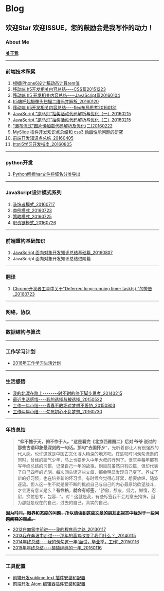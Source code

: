 # Blog

## **欢迎Star 欢迎ISSUE，您的鼓励会是我写作的动力！**

### **About Me**

**[关于我](https://github.com/zhiqiang21/blog/issues/14)**

--------------------------------------------------------------------------------

### **前端技术积累**

1. [根据iPhone6设计稿动态计算rem值](https://github.com/zhiqiang21/blog/issues/1)
2. [移动端 h5开发相关内容总结----CSS篇20151223](https://github.com/zhiqiang21/blog/issues/2)
3. [移动端 h5 开发相关内容总结----JavaScript篇20160104](https://github.com/zhiqiang21/blog/issues/3)
4. [h5端呼起摄像头扫描二维码并解析_20160120](https://github.com/zhiqiang21/blog/issues/4)
5. [移动端 h5开发相关内容总结----flex布局思考20160131](https://github.com/zhiqiang21/blog/issues/5)
6. [JavaScript "跑马灯"抽奖活动代码解析与优化（一）20160215](https://github.com/zhiqiang21/blog/issues/6)
7. [JavaScript "跑马灯"抽奖活动代码解析与优化（二）20160215](https://github.com/zhiqiang21/blog/issues/7)
8. ["瀑布流式"图片懒加载代码解析及优化(二)20160222](https://github.com/zhiqiang21/blog/issues/11)
9. [MySlide 插件开发知识点总结和 css3 动画性能问题的研究](https://github.com/zhiqiang21/blog/issues/12)
10. [前端开发知识点总结_20160405](https://github.com/zhiqiang21/blog/issues/13)
11. [html5学习开发指南_20160805](https://github.com/zhiqiang21/blog/issues/24)

--------------------------------------------------------------------------------

### **python开发**

1. [Python解析har文件将域名分类导出](https://github.com/zhiqiang21/blog/issues/16)

--------------------------------------------------------------------------------

### **JavaScript设计模式系列**

1. [装饰者模式_20160717](https://github.com/zhiqiang21/blog/issues/17)
2. [单例模式_20160723](https://github.com/zhiqiang21/blog/issues/18)
3. [策略模式_20160725](https://github.com/zhiqiang21/blog/issues/20)
4. [职责链模式_20160726](https://github.com/zhiqiang21/blog/issues/21)

--------------------------------------------------------------------------------

### **前端重构基础知识**

1. [JavaScript 面向对象开发知识总结基础篇_20160807](https://github.com/zhiqiang21/blog/issues/25)
2. JavaScript 面向对象开发知识总结进阶篇

--------------------------------------------------------------------------------

### **翻译**

1. [Chrome开发者工具中关于"Deferred long-running timer task(s) "的警告_20160723](https://github.com/zhiqiang21/blog/issues/19)

--------------------------------------------------------------------------------

### **网络，协议**

--------------------------------------------------------------------------------

### **数据结构与算法**

--------------------------------------------------------------------------------
### **工作学习计划**

- [2016年工作学习生活计划](https://github.com/zhiqiang21/blog/blob/master/code-article/2016%E5%B9%B4%E5%AD%A6%E4%B9%A0%E5%B7%A5%E4%BD%9C%E8%AE%A1%E5%88%92.md)

--------------------------------------------------------------------------------


### **生活感悟**

- [我的北漂在路上--------时不时的停下脚步思考_20140215](http://blog.csdn.net/yisuowushinian/article/details/19244625)
- [最近生活感悟----我的选择与被选择_20150522](http://blog.csdn.net/yisuowushinian/article/details/45912683)
- [工作一年小结----青春不散场对梦想不妥协_20150903](https://github.com/zhiqiang21/blog/issues/8)
- [工作两年小结----勿忘初心不负梦想_20160730](https://github.com/zhiqiang21/blog/issues/22)

--------------------------------------------------------------------------------

### **年终总结**

> **"仰不愧于天，俯不怍于人。"**这是看完《北京西雅图二》后对 ~~爷爷~~ 说过的那些古语印象最深刻的一句话。那句**"去国怀乡"**，光听着都让人有很强烈的代入感。也许这就是中国古文化博大精深的地方吧。在感叹时间匆匆流逝的同时，曾经的豪气少年，马上也要步入中年大叔的行列了。很庆幸每年都有写年终总结的习惯，记录自己一年的故事。到目前虽然只有四篇，但却代表了自己四年的光阴。每次回头读这些文章，都会明显发现自己变了。养成了新的好习惯，也在培养新的坏习惯。有时候会觉得心好累，想要放纵，随波逐流。但人这一生不就是要不断的挑战自己与自己的内心最原始欲望战斗，才会更有意义是么？**有性格，就会有标签**，"骄傲，颓废，努力，懒惰，忍耐，换位思考，包容..."。对！这就是我，有些标签我不会刻意去掩饰，因为那就是现在的自己，过去的自己，真实的自己。

~~**因为时间，眼界和态度的问题，所以请读到这些文章的朋友正视其中我对于一些问题阐释的观点。**~~

- [2012在匍匐中前进----我的程序员之路_20130117](http://blog.csdn.net/yisuowushinian/article/details/8515109)
- [2013我在奔波中走过----那年的高考改变了我们什么？_20140115](http://blog.csdn.net/yisuowushinian/article/details/17887667)
- [2014年终总结----我的匆匆这一年(面试，毕业季，工作)_20150116](http://blog.csdn.net/yisuowushinian/article/details/43131761)
- [2015年年终总结----磕磕绊绊的一年_20160116](https://github.com/zhiqiang21/blog/issues/9)

--------------------------------------------------------------------------------

### **工具配置**

- [前端开发sublime text 插件安装和配置](https://github.com/zhiqiang21/blog/issues/10)
- [前端开发 Atom 编辑器插件安装和配置](https://github.com/zhiqiang21/MyToolsConfig/issues/1)
